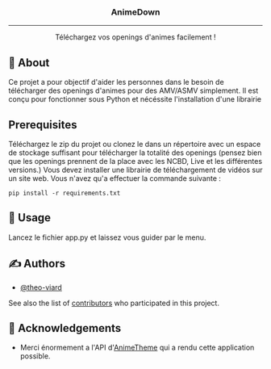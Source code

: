 

<h3 align="center">AnimeDown</h3>

---

<p align="center"> Téléchargez vos openings d'animes facilement !
    <br> 
</p>

## 🧐 About <a name = "about"></a>

Ce projet a pour objectif d'aider les personnes dans le besoin de télécharger des openings d'animes pour des AMV/ASMV simplement. Il est conçu pour fonctionner sous Python et nécéssite l'installation d'une librairie

## Prerequisites

Téléchargez le zip du projet ou clonez le dans un répertoire avec un espace de stockage suffisant pour télécharger la totalité des openings (pensez bien que les openings prennent de la place avec les NCBD, Live et les différentes versions.)
Vous devez installer une librairie de téléchargement de vidéos sur un site web. Vous n'avez qu'a effectuer la commande suivante : 

```
pip install -r requirements.txt
```

## 🎈 Usage <a name="usage"></a>

Lancez le fichier app.py et laissez vous guider par le menu.

## ✍️ Authors <a name = "authors"></a>

- [@theo-viard](https://github.com/https://github.com/Theo-Viard)

See also the list of [contributors](https://github.com/kylelobo/The-Documentation-Compendium/contributors) who participated in this project.

## 🎉 Acknowledgements <a name = "acknowledgement"></a>

- Merci énormement a l'API d'[AnimeTheme](https://animethemes.moe/) qui a rendu cette application possible.
